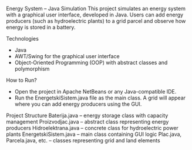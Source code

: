 Energy System – Java Simulation
This project simulates an energy system with a graphical user interface, developed in Java. Users can add energy producers (such as hydroelectric plants) to a grid parcel and observe how energy is stored in a battery.

Technologies
- Java
- AWT/Swing for the graphical user interface
- Object-Oriented Programming (OOP) with abstract classes and polymorphism

How to Run?
- Open the project in Apache NetBeans or any Java-compatible IDE.
- Run the EnergetskiSistem.java file as the main class.
A grid will appear where you can add energy producers using the GUI.

Project Structure
Baterija.java – energy storage class with capacity management
Proizvodjac.java – abstract class representing energy producers
Hidroelektrana.java – concrete class for hydroelectric power plants
EnergetskiSistem.java – main class containing GUI logic
Plac.java, Parcela.java, etc. – classes representing grid and land elements
